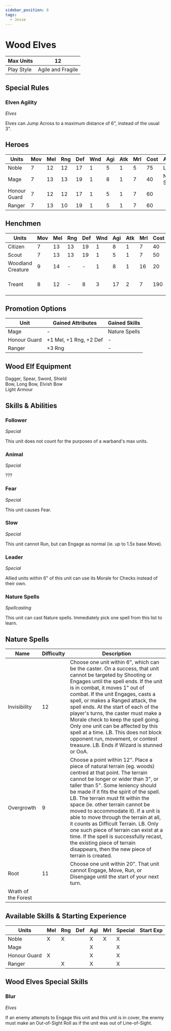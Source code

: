 ```yaml
---
sidebar_position: 8
tags:
  - Jesse
---
```

# Wood Elves

<!--
Gold Spendable: 1320
-->

| Max Units  | 12                |
| ---------- | ----------------- |
| Play Style | Agile and Fragile |
## Special Rules

### Elven Agility
*Elves*

Elves can Jump Across to a maximum distance of 6", instead of the usual 3".

## Heroes

| Units        | Mov | Mel | Rng | Def | Wnd | Agi | Atk | Mrl | Cost | Abilities     | Cap |
| ------------ | --- | --- | --- | --- | --- | --- | --- | --- | ---- | ------------- | --- |
| Noble        | 7   | 12  | 12  | 17  | 1   | 5   | 1   | 5   | 75   | Leader        | 1   |
| Mage         | 7   | 13  | 13  | 19  | 1   | 8   | 1   | 7   | 40   | Nature Spells | 1   |
| Honour Guard | 7   | 12  | 12  | 17  | 1   | 5   | 1   | 7   | 60   |               | -   |
| Ranger       | 7   | 13  | 10  | 19  | 1   | 5   | 1   | 7   | 60   |               | -   |

## Henchmen
| Units             | Mov | Mel | Rng | Def | Wnd | Agi | Atk | Mrl | Cost | Abilities               | Cap |
| ----------------- | --- | --- | --- | --- | --- | --- | --- | --- | ---- | ----------------------- | --- |
| Citizen           | 7   | 13  | 13  | 19  | 1   | 8   | 1   | 7   | 40   |                         | -   |
| Scout             | 7   | 13  | 13  | 19  | 1   | 5   | 1   | 7   | 50   |                         | 5   |
| Woodland Creature | 9   | 14  | -   | -   | 1   | 8   | 1   | 16  | 20   | Follower, Animal        | 3   |
| Treant            | 8   | 12  | -   | 8   | 3   | 17  | 2   | 7   | 190  | Fear, +2 Piercing, Slow | 1   |

## Promotion Options

| Unit         | Gained Attributes      | Gained Skills |
| ------------ | ---------------------- | ------------- |
| Mage         | -                      | Nature Spells |
| Honour Guard | +1 Mel, +1 Rng, +2 Def | -             |
| Ranger       | +3 Rng                 | -             |


## Wood Elf Equipment

<div name='melee-weapons'>
Dagger, Spear, Sword, Shield
</div>
<div name='ranged-weapons'>
Bow, Long Bow, Elvish Bow
</div>
<div name='armour'>
Light Armour
</div>


## Skills & Abilities

### Follower
*Special*

This unit does not count for the purposes of a warband's max units.

### Animal
*Special*

???

### Fear
*Special*

This unit causes Fear.

### Slow
*Special*

This unit cannot Run, but can Engage as normal (ie. up to 1.5x base Move).
### Leader
*Special*

Allied units within 6" of this unit can use its Morale for Checks instead of their own.
### Nature Spells
*Spellcasting*

This unit can cast Nature spells. Immediately pick one spell from this list to learn.

## Nature Spells

| Name                | Difficulty | Description                                                                                                                                                                                                                                                                                                                                                                                                                                                                                                                                                                                               |
| ------------------- | ---------- | --------------------------------------------------------------------------------------------------------------------------------------------------------------------------------------------------------------------------------------------------------------------------------------------------------------------------------------------------------------------------------------------------------------------------------------------------------------------------------------------------------------------------------------------------------------------------------------------------------- |
| Invisibility        | 12         | Choose one unit within 6", which can be the caster. On a success, that unit cannot be targeted by Shooting or Engages until the spell ends. If the unit is in combat, it moves 1" out of combat. If the unit Engages, casts a spell, or makes a Ranged attack, the spell ends. At the start of each of the player's turns, the caster must make a Morale check to keep the spell going. Only one unit can be affected by this spell at a time. LB. This does not block opponent run, movement, or contest treasure. LB. Ends if Wizard is stunned or OoA.                                                 |
| Overgrowth          | 9          | Choose a point within 12". Place a piece of natural terrain (eg. woods) centred at that point. The terrain cannot be longer or wider than 3", or taller than 5". Some leniency should be made if it fits the spirit of the spell. LB. The terrain must fit within the space (ie. other terrain cannot be moved to accommodate it). If a unit is able to move through the terrain at all, it counts as Difficult Terrain. LB. Only one such piece of terrain can exist at a time. If the spell is successfully recast, the existing piece of terrain disappears, then the new piece of terrain is created. |
| Root                | 11         | Choose one unit within 20". That unit cannot Engage, Move, Run, or Disengage until the start of your next turn.                                                                                                                                                                                                                                                                                                                                                                                                                                                                                           |
| Wrath of the Forest |            |                                                                                                                                                                                                                                                                                                                                                                                                                                                                                                                                                                                                           |

## Available Skills & Starting Experience

| Units        | Mel | Rng | Def | Agi | Mrl | Special | Start Exp |
| ------------ | --- | --- | --- | --- | --- | ------- | --------- |
| Noble        | X   | X   |     | X   | X   | X       |           |
| Mage         |     |     |     | X   |     | X       |           |
| Honour Guard | X   |     |     | X   |     | X       |           |
| Ranger       |     | X   |     | X   |     | X       |           |
## Wood Elves Special Skills

### Blur
*Elves*

If an enemy attempts to Engage this unit and this unit is in cover, the enemy must make an Out-of-Sight Roll as if the unit was out of Line-of-Sight.